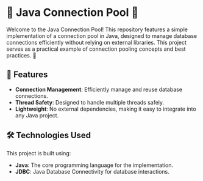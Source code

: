 # 🌊 Java Connection Pool 🌊

Welcome to the Java Connection Pool! This repository features a simple implementation of a connection pool in Java, designed to manage database connections efficiently without relying on external libraries. This project serves as a practical example of connection pooling concepts and best practices. 🚀

## 🌟 Features
- **Connection Management**: Efficiently manage and reuse database connections.
- **Thread Safety**: Designed to handle multiple threads safely.
- **Lightweight**: No external dependencies, making it easy to integrate into any Java project.

## 🛠️ Technologies Used
This project is built using:
- **Java**: The core programming language for the implementation.
- **JDBC**: Java Database Connectivity for database interactions.
